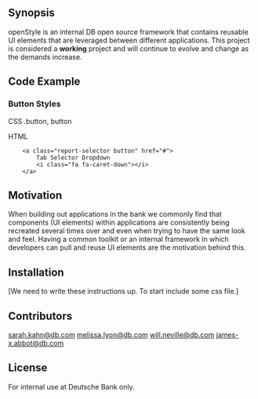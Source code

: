 ## Synopsis

openStyle is an internal DB open source framework that contains reusable UI elements that are leveraged between different applications. This project is considered a **working** project and will continue to evolve and change as the demands increase.

## Code Example

### Button Styles

CSS
.button, button 
	

HTML
```
	<a class="report-selector button" href="#">
		Tab Selector Dropdown
		<i class="fa fa-caret-down"></i>
	</a>
```

## Motivation

When building out applications in the bank we commonly find that components (UI elements) within applications are consistently being recreated several times over and even when trying to have the same look and feel. Having a common toolkit or an internal framework in which developers can pull and reuse UI elements are the motivation behind this. 

## Installation

[We need to write these instructions up. To start include some css file.] 

## Contributors

<sarah.kahn@db.com> <melissa.lyon@db.com> <will.neville@db.com> <james-x.abbot@db.com>

## License

For internal use at Deutsche Bank only.
